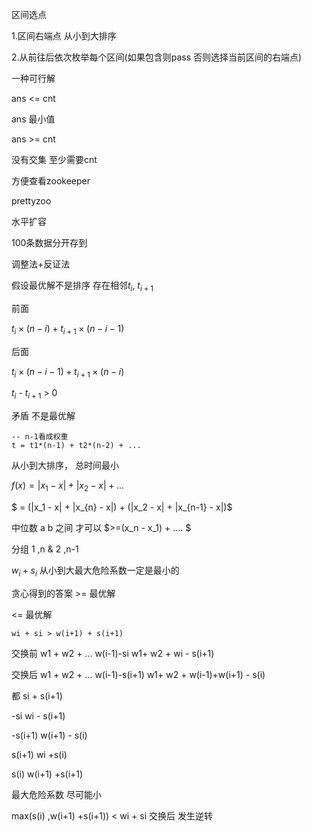 





区间选点





1.区间右端点 从小到大排序

2.从前往后依次枚举每个区间(如果包含则pass 否则选择当前区间的右端点)



一种可行解

ans <= cnt

ans 最小值





ans >= cnt

没有交集 至少需要cnt







方便查看zookeeper

prettyzoo



水平扩容

100条数据分开存到





















调整法+反证法

假设最优解不是排序 存在相邻$t_i$, $t_{i+1}$



前面

$t_i \times (n - i) + t_{i+1} \times (n-i-1)$  

后面

$t_i \times (n - i-1) +  t_{i+1} \times (n-i)$





$t_i$ - $t_{i+1}$ > 0

矛盾 不是最优解



```
-- n-1看成权重
t = t1*(n-1) + t2*(n-2) + ...
```



从小到大排序， 总时间最小














$f(x) =  |x_1 - x| + |x_2 - x| + ...$ 

$ = (|x_1 - x| + |x_{n} - x|) + (|x_2 - x| + |x_{n-1} - x|)$

 中位数 a b 之间 才可以 
$>=(x_n - x_1) + .... $

分组 1 ,n & 2 ,n-1








$w_i + s_i$  从小到大最大危险系数一定是最小的





贪心得到的答案 >= 最优解

<= 最优解



```
wi + si > w(i+1) + s(i+1)
```

交换前 w1 + w2 + ... w(i-1)-si    w1+ w2 + wi - s(i+1)

交换后 w1 + w2 + ... w(i-1)-s(i+1)    w1+ w2 + w(i-1)+w(i+1) - s(i)



都 si + s(i+1)

-si       			wi - s(i+1)

-s(i+1) 			w(i+1) - s(i)





s(i+1)    			wi +s(i)

s(i) 			w(i+1) +s(i+1)





最大危险系数 尽可能小

max(s(i) ,w(i+1) +s(i+1)) < wi + si  交换后 发生逆转
